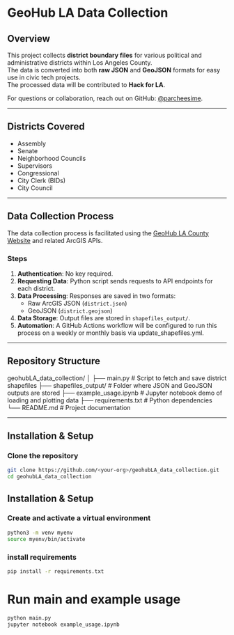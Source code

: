 # GeoHub LA Data Collection

## Overview
This project collects **district boundary files** for various political and administrative districts within Los Angeles County.  
The data is converted into both **raw JSON** and **GeoJSON** formats for easy use in civic tech projects.  
The processed data will be contributed to **Hack for LA**.

For questions or collaboration, reach out on GitHub: [@parcheesime](https://github.com/parcheesime).

---

## Districts Covered
- Assembly
- Senate
- Neighborhood Councils
- Supervisors
- Congressional
- City Clerk (BIDs)
- City Council

---

## Data Collection Process
The data collection process is facilitated using the [GeoHub LA County Website](https://geohub.lacity.org/search?collection=Dataset) and related ArcGIS APIs.

### Steps
1. **Authentication**: No key required.  
2. **Requesting Data**: Python script sends requests to API endpoints for each district.  
3. **Data Processing**: Responses are saved in two formats:
   - Raw ArcGIS JSON (`district.json`)
   - GeoJSON (`district.geojson`)
4. **Data Storage**: Output files are stored in `shapefiles_output/`.  
5. **Automation**: A GitHub Actions workflow will be configured to run this process on a weekly or monthly basis via update_shapefiles.yml.

---

## Repository Structure

geohubLA_data_collection/
│
├── main.py # Script to fetch and save district shapefiles
├── shapefiles_output/ # Folder where JSON and GeoJSON outputs are stored
├── example_usage.ipynb # Jupyter notebook demo of loading and plotting data
├── requirements.txt # Python dependencies
└── README.md # Project documentation


---

## Installation & Setup

### Clone the repository
```bash
git clone https://github.com/<your-org>/geohubLA_data_collection.git
cd geohubLA_data_collection
```
## Installation & Setup

### Create and activate a virtual environment 
```bash
python3 -m venv myenv
source myenv/bin/activate
```

### install requirements
```bash
pip install -r requirements.txt
```

# Run main and example usage
```bash
python main.py
jupyter notebook example_usage.ipynb
```